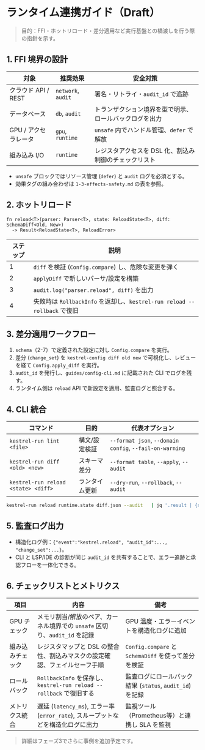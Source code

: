 # ランタイム連携ガイド（Draft）

> 目的：FFI・ホットリロード・差分適用など実行基盤との橋渡しを行う際の指針を示す。

## 1. FFI 境界の設計

| 対象 | 推奨効果 | 安全対策 |
| --- | --- | --- |
| クラウド API / REST | `network`, `audit` | 署名・リトライ・`audit_id` で追跡 |
| データベース | `db`, `audit` | トランザクション境界を型で明示、ロールバックログを出力 |
| GPU / アクセラレータ | `gpu`, `runtime` | `unsafe` 内でハンドル管理、`defer` で解放 |
| 組み込み I/O | `runtime` | レジスタアクセスを DSL 化、割込み制御のチェックリスト |

- `unsafe` ブロックではリソース管理 (`defer`) と `audit` ログを必須とする。
- 効果タグの組み合わせは `1-3-effects-safety.md` の表を参照。

## 2. ホットリロード

```kestrel
fn reload<T>(parser: Parser<T>, state: ReloadState<T>, diff: SchemaDiff<Old, New>)
  -> Result<ReloadState<T>, ReloadError>
```

| ステップ | 説明 |
| --- | --- |
| 1 | `diff` を検証 (`Config.compare`) し、危険な変更を弾く |
| 2 | `applyDiff` で新しいパーサ/設定を構築 |
| 3 | `audit.log("parser.reload", diff)` を出力 |
| 4 | 失敗時は `RollbackInfo` を返却し、`kestrel-run reload --rollback` で復旧 |

## 3. 差分適用ワークフロー

1. `schema`（2-7）で定義された設定に対し `Config.compare` を実行。
2. 差分 (`change_set`) を `kestrel-config diff old new` で可視化し、レビューを経て `Config.apply_diff` を実行。
3. `audit_id` を発行し、`guides/config-cli.md` に記載された CLI でログを残す。
4. ランタイム側は `reload` API で新設定を適用、監査ログと照合する。

## 4. CLI 統合

| コマンド | 目的 | 代表オプション |
| --- | --- | --- |
| `kestrel-run lint <file>` | 構文/設定検証 | `--format json`, `--domain config`, `--fail-on-warning` |
| `kestrel-run diff <old> <new>` | スキーマ差分 | `--format table`, `--apply`, `--audit` |
| `kestrel-run reload <state> <diff>` | ランタイム更新 | `--dry-run`, `--rollback`, `--audit` |

```bash
kestrel-run reload runtime.state diff.json --audit   | jq '.result | {status, audit_id}'
```

## 5. 監査ログ出力

- 構造化ログ例：`{"event":"kestrel.reload", "audit_id":..., "change_set":...}`。
- CLI と LSP/IDE の診断が同じ `audit_id` を共有することで、エラー追跡と承認フローを一体化できる。

## 6. チェックリストとメトリクス

| 項目 | 内容 | 備考 |
| --- | --- | --- |
| GPU チェック | メモリ割当/解放のペア、カーネル境界での `unsafe` 区切り、`audit_id` を記録 | GPU 温度・エラーイベントを構造化ログに追加 |
| 組み込みチェック | レジスタマップと DSL の整合性、割込みマスクの設定確認、フェイルセーフ手順 | `Config.compare` と `SchemaDiff` を使って差分を検証 |
| ロールバック | `RollbackInfo` を保存し、`kestrel-run reload --rollback` で復旧する | 監査ログにロールバック結果 (`status`, `audit_id`) を記録 |
| メトリクス統合 | 遅延 (`latency_ms`), エラー率 (`error_rate`), スループットなどを構造化ログに出力 | 監視ツール（Prometheus等）と連携し SLA を監視 |

> 詳細はフェーズ3でさらに事例を追加予定です。
